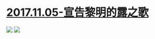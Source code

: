 # [2017.11.05-宣告黎明的露之歌](http://bangumi.bilibili.com/anime/6514/)
![](https://bilicoverimg.github.io/2017/2017.11.05-宣告黎明的露之歌.jpg)
![](https://bilicover2017.github.io/2017.11.05.jpg)